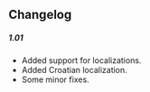 ## Changelog

##### 1.01
- Added support for localizations.
- Added Croatian localization.
- Some minor fixes.

